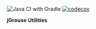 ![Java CI with Gradle](https://github.com/driabtchik/jgrouse-utils/workflows/Java%20CI%20with%20Gradle/badge.svg?branch=master)
[![codecov](https://codecov.io/gh/driabtchik/jgrouse-utils/branch/master/graph/badge.svg)](https://codecov.io/gh/driabtchik/jgrouse-utils)

**jGrouse Utilities**

